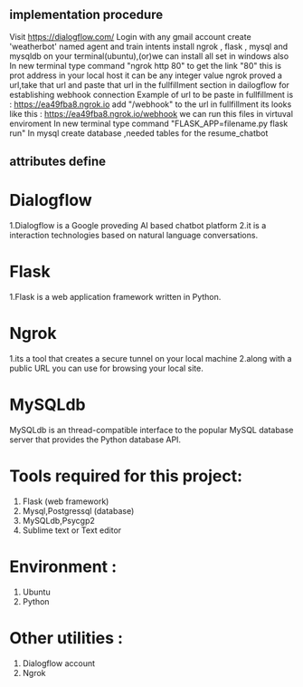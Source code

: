 ## implementation procedure
Visit https://dialogflow.com/
Login with any gmail account
create 'weatherbot' named agent and train intents
install ngrok , flask , mysql and  mysqldb on your terminal(ubuntu),(or)we can install all set in windows also
In new terminal type command  "ngrok http 80" to get the link 
"80" this is prot address in your local host it can be any integer value
ngrok proved a url,take that url and paste that url in the fullfillment section in dailogflow for establishing webhook connection
Example of url to be paste in fullfillment is : https://ea49fba8.ngrok.io
add "/webhook" to the url in fullfillment its looks like this : https://ea49fba8.ngrok.io/webhook
we can run this files in virtuval enviroment 
In new terminal type command "FLASK_APP=filename.py flask run"
In mysql create database ,needed tables for the resume_chatbot
## attributes define
# Dialogflow
1.Dialogflow is a Google proveding AI based chatbot platform
2.it is a interaction technologies based on natural language conversations.
# Flask
1.Flask is a web application framework written in Python.
# Ngrok
1.its a tool that creates a secure tunnel on your local machine
2.along with a public URL you can use for browsing your local site.
# MySQLdb 
MySQLdb is an thread-compatible interface to the popular MySQL
database server that provides the Python database API.
# Tools required for this project:
1. Flask (web framework)
2. Mysql,Postgressql (database)
3. MySQLdb,Psycgp2
4. Sublime text or Text editor
# Environment :
1. Ubuntu 
2. Python
# Other utilities :
1. Dialogflow account
2. Ngrok

